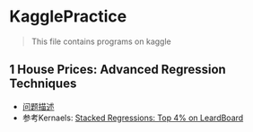 # KagglePractice
> This file contains programs on kaggle

## 1 House Prices: Advanced Regression Techniques
- [问题描述](https://www.kaggle.com/c/house-prices-advanced-regression-techniques)
- 参考Kernaels: [Stacked Regressions: Top 4% on LeardBoard](https://www.kaggle.com/serigne/stacked-regressions-top-4-on-leaderboard)
